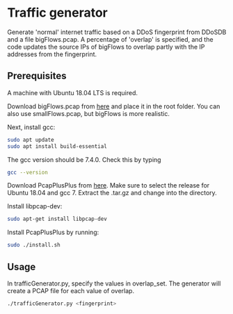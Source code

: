 # Traffic generator

Generate 'normal' internet traffic based on a DDoS fingerprint from DDoSDB and a file bigFlows.pcap. A percentage of 'overlap' is specified, and the code updates the source IPs of bigFlows to overlap partly with the IP addresses from the fingerprint.

## Prerequisites

A machine with Ubuntu 18.04 LTS is required.

Download bigFlows.pcap from [here](http://tcpreplay.appneta.com/wiki/captures.html) and place it in the root folder. You can also use smallFlows.pcap, but bigFlows is more realistic.

Next, install gcc:

```bash
sudo apt update
sudo apt install build-essential
```
The gcc version should be 7.4.0. Check this by typing
```bash
gcc --version
```
Download PcapPlusPlus from [here](https://github.com/seladb/PcapPlusPlus/releases/tag/v19.04). Make sure to select the release for Ubuntu 18.04 and gcc 7. Extract the .tar.gz and change into the directory.

Install libpcap-dev:
```bash
sudo apt-get install libpcap-dev
```
Install PcapPlusPlus by running:
```bash
sudo ./install.sh
```
## Usage

In trafficGenerator.py, specify the values in overlap_set. The generator will create a PCAP file for each value of overlap.
```bash
./trafficGenerator.py <fingerprint>
```
